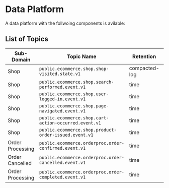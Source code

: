 # Data Platform

A data platform with the follwoing components is avilable:



## List of Topics

Sub-Domain  | Topic Name | Retention | Avro Schema |
------------- | -------------| -------------| -------------
Shop  | `public.ecommerce.shop.shop-visited.state.v1` |  compacted-log | `ShopVisitedState.avsc`
Shop  | `public.ecommerce.shop.search-performed.event.v1` |  time | `ShopSearchPerformedEvent.avsc`
Shop  | `public.ecommerce.shop.user-logged-in.event.v1` |  time | `ShopUserLoggedInEvent.avsc`
Shop  | `public.ecommerce.shop.page-navigated.event.v1` |  time | `ShopPageNavigatedEvent.avsc`
Shop  | `public.ecommerce.shop.cart-action-occurred.event.v1` |  time | `ShopCartActionOccurredEvent.avsc`
Shop  | `public.ecommerce.shop.product-order-issued.event.v1` |  time | `ShopProductOrderIssuedEvent.avsc`
Order Processing  | `public.ecommerce.orderproc.order-confirmed.event.v1` |  time | `OrderConfirmedEvent.avsc`
Order Cancelled  | `public.ecommerce.orderproc.order-cancelled.event.v1` |  time | `OrderCancelledEvent.avsc`
Order Processing  | `public.ecommerce.orderproc.order-completed.event.v1` |  time | `OrderCompletedEvent.avsc`
